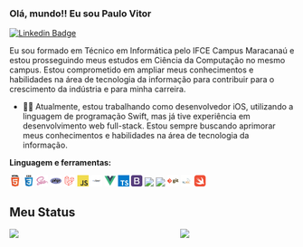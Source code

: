###  Olá, mundo!! Eu sou Paulo Vitor

[![Linkedin Badge](https://img.shields.io/badge/-LinkedIn-blue?style=flat-square&logo=Linkedin&logoColor=white&link=https://www.linkedin.com/in/paulo-vitor-silvaa81baa113)](https://www.linkedin.com/in/paulo-vitor-a81baa113)

Eu sou formado em Técnico em Informática pelo IFCE Campus Maracanaú e estou prosseguindo meus estudos em Ciência da Computação no mesmo campus. Estou comprometido em ampliar meus conhecimentos e habilidades na área de tecnologia da informação para contribuir para o crescimento da indústria e para minha carreira.

- 🚀💼 Atualmente, estou trabalhando como desenvolvedor iOS, utilizando a linguagem de programação Swift, mas já tive experiência em desenvolvimento web full-stack. Estou sempre buscando aprimorar meus conhecimentos e habilidades na área de tecnologia da informação.


**Linguagem e ferramentas:**

<code><img height="20" src="https://raw.githubusercontent.com/github/explore/80688e429a7d4ef2fca1e82350fe8e3517d3494d/topics/html/html.png"></code>
<code><img height="20" src="https://raw.githubusercontent.com/github/explore/80688e429a7d4ef2fca1e82350fe8e3517d3494d/topics/css/css.png"></code>
<code><img height="20" src="https://raw.githubusercontent.com/github/explore/80688e429a7d4ef2fca1e82350fe8e3517d3494d/topics/sass/sass.png"></code>
<code><img height="20" src="https://raw.githubusercontent.com/github/explore/80688e429a7d4ef2fca1e82350fe8e3517d3494d/topics/php/php.png"></code>
<code><img height="20" src="https://raw.githubusercontent.com/github/explore/80688e429a7d4ef2fca1e82350fe8e3517d3494d/topics/laravel/laravel.png"></code>
<code><img height="20" src="https://raw.githubusercontent.com/github/explore/80688e429a7d4ef2fca1e82350fe8e3517d3494d/topics/javascript/javascript.png"></code>
<code><img height="20" src="https://raw.githubusercontent.com/github/explore/80688e429a7d4ef2fca1e82350fe8e3517d3494d/topics/jquery/jquery.png"></code>
<code><img height="20" src="https://raw.githubusercontent.com/github/explore/80688e429a7d4ef2fca1e82350fe8e3517d3494d/topics/vue/vue.png"></code>
<code><img height="20" src="https://raw.githubusercontent.com/github/explore/80688e429a7d4ef2fca1e82350fe8e3517d3494d/topics/typescript/typescript.png"></code>
<code><img height="20" src="https://raw.githubusercontent.com/github/explore/80688e429a7d4ef2fca1e82350fe8e3517d3494d/topics/bootstrap/bootstrap.png"></code>
<code><img height="20" src="https://semantic-ui.com/images/logo.png"></code>
<code><img height="20" src="https://www.carepredict.com/wp-content/uploads/2020/06/Axios-logo-300x135.png"></code>
<code><img height="20" src="https://raw.githubusercontent.com/github/explore/80688e429a7d4ef2fca1e82350fe8e3517d3494d/topics/git/git.png"></code>
<code><img height="20" src="https://raw.githubusercontent.com/github/explore/80688e429a7d4ef2fca1e82350fe8e3517d3494d/topics/mysql/mysql.png"></code>
<code><img height="20" src="https://raw.githubusercontent.com/github/explore/80688e429a7d4ef2fca1e82350fe8e3517d3494d/topics/swift/swift.png"></code>

## Meu Status

<a href="https://github.com/paulovitorw1/github-readme-stats">
  <img align="left" width="49%" src="https://github-readme-stats.vercel.app/api?username=paulovitorw1&layout=compact&show_icons=true&theme=solarized-dark" />
</a>
<a href="https://github.com/paulovitorw1/github-readme-stats">
  <img align="right" width="40%" src="https://github-readme-stats.vercel.app/api/top-langs/?username=paulovitorw1&layout=compact&theme=solarized-dark&hide=HTML" />
</a>






<!--
**paulovitorw1/paulovitorw1** is a ✨ _special_ ✨ repository because its `README.md` (this file) appears on your GitHub profile.

Here are some ideas to get you started:

- 🔭 I’m currently working on ...
- 🌱 I’m currently learning ...
- 👯 I’m looking to collaborate on ...
- 🤔 I’m looking for help with ...
- 💬 Ask me about ...
- 📫 How to reach me: ...
- 😄 Pronouns: ...
- ⚡ Fun fact: ...
-->
